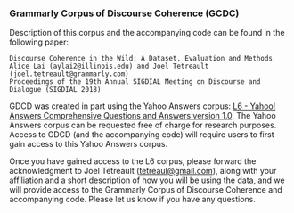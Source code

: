 ### Grammarly Corpus of Discourse Coherence (GCDC)

Description of this corpus and the accompanying code can be found in the following paper: 

    Discourse Coherence in the Wild: A Dataset, Evaluation and Methods
    Alice Lai (aylai2@illinois.edu) and Joel Tetreault (joel.tetreault@grammarly.com)
    Proceedings of the 19th Annual SIGDIAL Meeting on Discourse and Dialogue (SIGDIAL 2018)
    
GDCD was created in part using the Yahoo Answers corpus: <a href="https://webscope.sandbox.yahoo.com/catalog.php?datatype=l">L6 - Yahoo! Answers Comprehensive Questions and Answers version 1.0</a>. The Yahoo Answers corpus can be requested free of charge for research purposes. Access to GDCD (and the accompanying code) will require users to first gain access to this Yahoo Answers corpus.

Once you have gained access to the L6 corpus, please forward the acknowledgment to Joel Tetreault (tetreaul@gmail.com), along with your affiliation and a short description of how you will be using the data, and we will provide access to the Grammarly Corpus of Discourse Coherence and accompanying code. Please let us know if you have any questions.
